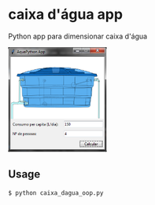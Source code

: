 caixa d'água app
============
Python app para dimensionar caixa d'água

<img src="app3d.png" width="200">

Usage
-----
```bash
$ python caixa_dagua_oop.py
```
